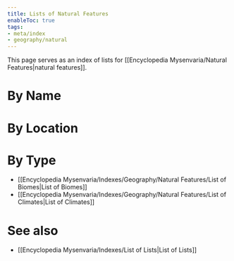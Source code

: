 ```yaml
---
title: Lists of Natural Features
enableToc: true
tags:
- meta/index
- geography/natural
---
```


This page serves as an index of lists for [[Encyclopedia Mysenvaria/Natural Features|natural features]]. 
# By Name

# By Location

# By Type
- [[Encyclopedia Mysenvaria/Indexes/Geography/Natural Features/List of Biomes|List of Biomes]]
- [[Encyclopedia Mysenvaria/Indexes/Geography/Natural Features/List of Climates|List of Climates]]
# See also
- [[Encyclopedia Mysenvaria/Indexes/List of Lists|List of Lists]]